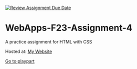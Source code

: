 [![Review Assignment Due Date](https://classroom.github.com/assets/deadline-readme-button-24ddc0f5d75046c5622901739e7c5dd533143b0c8e959d652212380cedb1ea36.svg)](https://classroom.github.com/a/4tKarLeg)
# WebApps-F23-Assignment-4
A practice assignment for HTML with CSS

<p>Hosted at: <a href="https://44-563-webapps-f23.github.io/44563-webapps-f23-assignment4-alurichamanthi/">My Website</a></p> 

<a href="playpart.html">Go to playpart</a>
